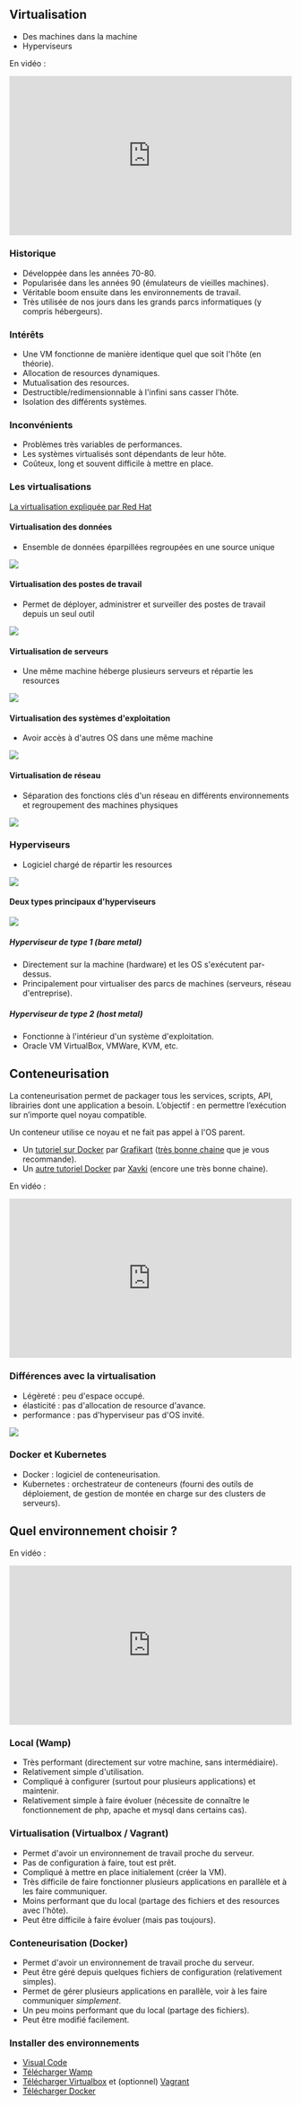 
## Virtualisation

- Des machines dans la machine
- Hyperviseurs

En vidéo : 

<div style="position: relative; padding-bottom: 56.25%; height: 0;"><iframe src="https://www.loom.com/embed/bd25adc5530647f1a57a3cd0f50db521" frameborder="0" webkitallowfullscreen mozallowfullscreen allowfullscreen style="position: absolute; top: 0; left: 0; width: 100%; height: 100%;"></iframe></div>

### Historique

- Développée dans les années 70-80.
- Popularisée dans les années 90 (émulateurs de vieilles machines).
- Véritable boom ensuite dans les environnements de travail.
- Très utilisée de nos jours dans les grands parcs informatiques (y compris hébergeurs).

### Intérêts

- Une VM fonctionne de manière identique quel que soit l'hôte (en théorie).
- Allocation de resources dynamiques.
- Mutualisation des resources.
- Destructible/redimensionnable à l'infini sans casser l'hôte.
- Isolation des différents systèmes.

### Inconvénients

- Problèmes très variables de performances.
- Les systèmes virtualisés sont dépendants de leur hôte.
- Coûteux, long et souvent difficile à mettre en place.

### Les virtualisations

[La virtualisation expliquée par Red Hat](https://www.redhat.com/fr/topics/virtualization/what-is-virtualization)

#### Virtualisation des données

- Ensemble de données éparpillées regroupées en une source unique

![](/assets/img/linux/virtualization-data.png)

#### Virtualisation des postes de travail

- Permet de déployer, administrer et surveiller des postes de travail depuis un seul outil

![](/assets/img/linux/virtualization-desktop.png)

#### Virtualisation de serveurs

- Une même machine héberge plusieurs serveurs et répartie les resources

![](/assets/img/linux/virtualization-server.png)

#### Virtualisation des systèmes d'exploitation

- Avoir accès à d'autres OS dans une même machine

![](/assets/img/linux/virtualization-os.png)

#### Virtualisation de réseau

- Séparation des fonctions clés d'un réseau en différents environnements et regroupement des machines physiques

![](/assets/img/linux/virtualization-network.png)

### Hyperviseurs

- Logiciel chargé de répartir les resources

[![](/assets/img/linux/hyperviseur.png)](https://openclassrooms.com/fr/courses/2035806-virtualisez-votre-architecture-et-vos-environnements-de-travail/6313926-decouvrez-la-virtualisation-une-reponse-a-des-problemes-de-terrain)

#### Deux types principaux d'hyperviseurs

![](/assets/img/linux/hyperviseur-types.jpg) 

##### Hyperviseur de type 1 (bare metal)

- Directement sur la machine (hardware) et les OS s'exécutent par-dessus.
- Principalement pour virtualiser des parcs de machines (serveurs, réseau d'entreprise).

##### Hyperviseur de type 2 (host metal)

- Fonctionne à l'intérieur d'un système d'exploitation.
- Oracle VM VirtualBox, VMWare, KVM, etc.

## Conteneurisation

La conteneurisation permet de packager tous les services, scripts, API, librairies dont une application a besoin. L’objectif : en permettre l’exécution sur n’importe quel noyau compatible.

Un conteneur utilise ce noyau et ne fait pas appel à l'OS parent.

- Un [tutoriel sur Docker](https://www.youtube.com/watch?v=XgKOC6X8W28) par [Grafikart](https://www.grafikart.fr/) ([très bonne chaine](https://www.youtube.com/channel/UCj_iGliGCkLcHSZ8eqVNPDQ) que je vous recommande).
- Un [autre tutoriel Docker](https://www.youtube.com/watch?v=fdlZqRZXWOc&list=PLn6POgpklwWq0iz59-px2z-qjDdZKEvWd) par [Xavki](https://www.youtube.com/channel/UCs_AZuYXi6NA9tkdbhjItHQ) (encore une très bonne chaine).

En vidéo : 

<div style="position: relative; padding-bottom: 56.25%; height: 0;"><iframe src="https://www.loom.com/embed/82f67695be5a4126897120f1e57208db" frameborder="0" webkitallowfullscreen mozallowfullscreen allowfullscreen style="position: absolute; top: 0; left: 0; width: 100%; height: 100%;"></iframe></div>

### Différences avec la virtualisation

- Légèreté : peu d'espace occupé.
- élasticité : pas d'allocation de resource d'avance.
- performance : pas d'hyperviseur pas d'OS invité.

![](/assets/img/linux/container-vs-vm.png)

### Docker et Kubernetes

- Docker : logiciel de conteneurisation.
- Kubernetes : orchestrateur de conteneurs (fourni des outils de déploiement, de gestion de montée en charge sur des clusters de serveurs).

## Quel environnement choisir ?

En vidéo : 

<div style="position: relative; padding-bottom: 56.25%; height: 0;"><iframe src="https://www.loom.com/embed/484a302746aa48c085afb6a867837fcf" frameborder="0" webkitallowfullscreen mozallowfullscreen allowfullscreen style="position: absolute; top: 0; left: 0; width: 100%; height: 100%;"></iframe></div>

### Local (Wamp)

- Très performant (directement sur votre machine, sans intermédiaire).
- Relativement simple d'utilisation.
- Compliqué à configurer (surtout pour plusieurs applications) et maintenir.
- Relativement simple à faire évoluer (nécessite de connaître le fonctionnement de php, apache et mysql dans certains cas).

### Virtualisation (Virtualbox / Vagrant)

- Permet d'avoir un environnement de travail proche du serveur.
- Pas de configuration à faire, tout est prêt.
- Compliqué à mettre en place initialement (créer la VM).
- Très difficile de faire fonctionner plusieurs applications en parallèle et à les faire communiquer.
- Moins performant que du local (partage des fichiers et des resources avec l'hôte).
- Peut être difficile à faire évoluer (mais pas toujours).

### Conteneurisation (Docker)

- Permet d'avoir un environnement de travail proche du serveur.
- Peut être géré depuis quelques fichiers de configuration (relativement simples).
- Permet de gérer plusieurs applications en parallèle, voir à les faire communiquer *simplement*.
- Un peu moins performant que du local (partage des fichiers).
- Peut être modifié facilement.

### Installer des environnements

- [Visual Code](https://www.microsoft.com/en-us/download/details.aspx?id=30679) 
- [Télécharger Wamp](https://www.wampserver.com/)
- [Télécharger Virtualbox](https://www.virtualbox.org/wiki/Downloads) et (optionnel) [Vagrant](https://www.vagrantup.com/downloads)
- [Télécharger Docker](https://docs.docker.com/docker-for-windows/install/)
